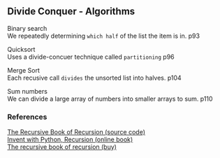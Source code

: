 ## Divide Conquer - Algorithms

Binary search      
We repeatedly determining `which half` of the list the item is in. p93  

Quicksort    
Uses a divide-concuer technique called `partitioning` p96  

Merge Sort    
Each recusive call `divides` the unsorted list into halves. p104  

Sum numbers  
We can divide a large array of numbers into smaller arrays to sum. p110  

### References

[The Recursive Book of Recursion (source code)](https://github.com/asweigart/the-recursive-book-of-recursion)  
[Invent with Python, Recursion (online book)](https://inventwithpython.com/recursion/)  
[The recursive book of recursion (buy)](https://www.amazon.com/gp/product/B09BKL34VL)
